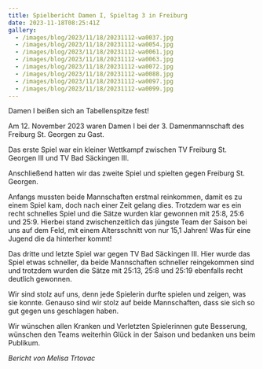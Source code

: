 ```yaml
---
title: Spielbericht Damen I, Spieltag 3 in Freiburg
date: 2023-11-18T08:25:41Z
gallery:
  - /images/blog/2023/11/18/20231112-wa0037.jpg
  - /images/blog/2023/11/18/20231112-wa0054.jpg
  - /images/blog/2023/11/18/20231112-wa0061.jpg
  - /images/blog/2023/11/18/20231112-wa0063.jpg
  - /images/blog/2023/11/18/20231112-wa0072.jpg
  - /images/blog/2023/11/18/20231112-wa0088.jpg
  - /images/blog/2023/11/18/20231112-wa0097.jpg
  - /images/blog/2023/11/18/20231112-wa0099.jpg
---
```


Damen I beißen sich an Tabellenspitze fest!

Am 12. November 2023 waren Damen I bei der 3. Damenmannschaft des
Freiburg St. Georgen zu Gast.

Das erste Spiel war ein kleiner Wettkampf zwischen TV Freiburg St.
Georgen III und TV Bad Säckingen III.

Anschließend hatten wir das zweite Spiel und spielten gegen Freiburg St.
Georgen.

Anfangs mussten beide Mannschaften erstmal reinkommen, damit es zu einem
Spiel kam, doch nach einer Zeit gelang dies. Trotzdem war es ein recht
schnelles Spiel und die Sätze wurden klar gewonnen mit 25:8, 25:6 und
25:9. Hierbei stand zwischenzeitlich das jüngste Team der Saison bei uns
auf dem Feld, mit einem Altersschnitt von nur 15,1 Jahren! Was für eine
Jugend die da hinterher kommt!

Das dritte und letzte Spiel war gegen TV Bad Säckingen III. Hier wurde
das Spiel etwas schneller, da beide Mannschaften schneller reingekommen
sind und trotzdem wurden die Sätze mit 25:13, 25:8 und 25:19 ebenfalls
recht deutlich gewonnen.

Wir sind stolz auf uns, denn jede Spielerin durfte spielen und zeigen,
was sie konnte. Genauso sind wir stolz auf beide Mannschaften, dass sie
sich so gut gegen uns geschlagen haben.

Wir wünschen allen Kranken und Verletzten Spielerinnen gute Besserung,
wünschen den Teams weiterhin Glück in der Saison und bedanken uns beim
Publikum.

<i>Bericht von Melisa Trtovac</i>
